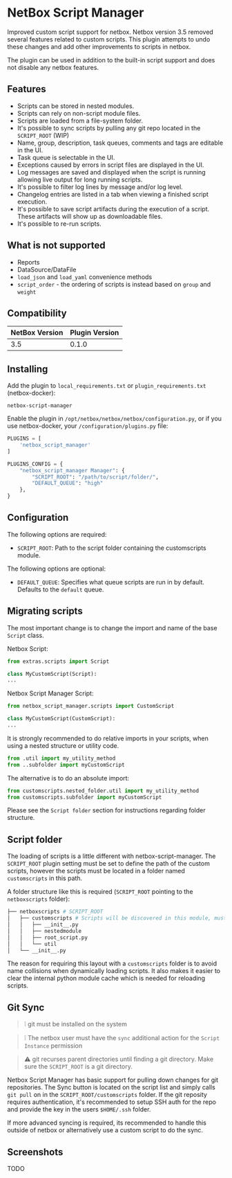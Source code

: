 # NetBox Script Manager

Improved custom script support for netbox. Netbox version 3.5 removed several features related to custom scripts. This plugin attempts to undo these changes and add other improvements to scripts in netbox.

The plugin can be used in addition to the built-in script support and does not disable any netbox features.

## Features

* Scripts can be stored in nested modules.
* Scripts can rely on non-script module files.
* Scripts are loaded from a file-system folder.
* It's possible to sync scripts by pulling any git repo located in the `SCRIPT_ROOT` (WIP)
* Name, group, description, task queues, comments and tags are editable in the UI.
* Task queue is selectable in the UI.
* Exceptions caused by errors in script files are displayed in the UI.
* Log messages are saved and displayed when the script is running allowing live output for long running scripts.
* It's possible to filter log lines by message and/or log level.
* Changelog entries are listed in a tab when viewing a finished script execution.
* It's possible to save script artifacts during the execution of a script. These artifacts will show up as downloadable files.
* It's possible to re-run scripts.

## What is not supported

* Reports
* DataSource/DataFile
* `load_json` and `load_yaml` convenience methods
* `script_order` - the ordering of scripts is instead based on `group` and `weight`

## Compatibility

| NetBox Version | Plugin Version |
|----------------|----------------|
|     3.5        |      0.1.0     |


## Installing

Add the plugin to `local_requirements.txt` or `plugin_requirements.txt` (netbox-docker):

```
netbox-script-manager
```

Enable the plugin in `/opt/netbox/netbox/netbox/configuration.py`,
 or if you use netbox-docker, your `/configuration/plugins.py` file:

```python
PLUGINS = [
    'netbox_script_manager'
]

PLUGINS_CONFIG = {
    "netbox_script_manager Manager": {
        "SCRIPT_ROOT": "/path/to/script/folder/",
        "DEFAULT_QUEUE": "high"
    },
}
```

## Configuration

The following options are required:

* `SCRIPT_ROOT`: Path to the script folder containing the customscripts module. 

The following options are optional:

* `DEFAULT_QUEUE`: Specifies what queue scripts are run in by default. Defaults to the `default` queue.


## Migrating scripts

The most important change is to change the import and name of the base `Script` class.

Netbox Script:

```python
from extras.scripts import Script

class MyCustomScript(Script):
...
```

Netbox Script Manager Script:

```python
from netbox_script_manager.scripts import CustomScript

class MyCustomScript(CustomScript):
...
```

It is strongly recommended to do relative imports in your scripts, when using a nested structure or utility code.

```python
from .util import my_utility_method
from ..subfolder import myCustomScript
```

The alternative is to do an absolute import:

```python
from customscripts.nested_folder.util import my_utility_method
from customscripts.subfolder import myCustomScript
```

Please see the `Script folder` section for instructions regarding folder structure.

## Script folder

The loading of scripts is a little different with netbox-script-manager. The `SCRIPT_ROOT` plugin setting must be set to define the path of the custom scripts, however the scripts must be located in a folder named `customscripts` in this path.

A folder structure like this is required (`SCRIPT_ROOT` pointing to the `netboxscripts` folder):

```bash
├── netboxscripts # SCRIPT_ROOT
│   ├── customscripts # Scripts will be discovered in this module, must be present
│   │   ├── __init__.py
│   │   ├── nestedmodule
│   │   ├── root_script.py
│   │   └── util
│   └── __init__.py
```

The reason for requiring this layout with a `customscripts` folder is to avoid name collisions when dynamically loading scripts. It also makes it easier to clear the internal python module cache which is needed for reloading scripts.


## Git Sync

> :grey_exclamation: git must be installed on the system

> :grey_exclamation: The netbox user must have the `sync` additional action for the `Script Instance` permission

> :warning: git recurses parent directories until finding a git directory. Make sure the `SCRIPT_ROOT` is a git directory.

Netbox Script Manager has basic support for pulling down changes for git repositories. The Sync button is located on the script list and simply calls `git pull` on in the `SCRIPT_ROOT/customscripts` folder. If the git reposity requires authentication, it's recommended to setup SSH auth for the repo and provide the key in the users `$HOME/.ssh` folder.

If more advanced syncing is required, its recommended to handle this outside of netbox or alternatively use a custom script to do the sync.

## Screenshots

TODO
